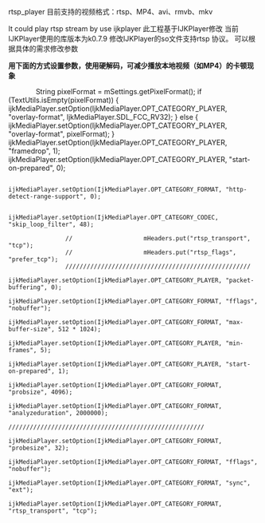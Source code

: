 rtsp_player
目前支持的视频格式：rtsp、MP4、avi、rmvb、mkv

It could play rtsp stream by use ijkplayer 此工程基于IJKPlayer修改 当前IJKPlayer使用的库版本为k0.7.9 修改IJKPlayer的so文件支持rtsp 协议。 可以根据具体的需求修改参数

**用下面的方式设置参数，使用硬解码，可减少播放本地视频（如MP4）的卡顿现象**

                    String pixelFormat = mSettings.getPixelFormat();
                    if (TextUtils.isEmpty(pixelFormat)) {
                        ijkMediaPlayer.setOption(IjkMediaPlayer.OPT_CATEGORY_PLAYER, "overlay-format", IjkMediaPlayer.SDL_FCC_RV32);
                    } else {
                        ijkMediaPlayer.setOption(IjkMediaPlayer.OPT_CATEGORY_PLAYER, "overlay-format", pixelFormat);
                    }
                    ijkMediaPlayer.setOption(IjkMediaPlayer.OPT_CATEGORY_PLAYER, "framedrop", 1);
                    ijkMediaPlayer.setOption(IjkMediaPlayer.OPT_CATEGORY_PLAYER, "start-on-prepared", 0);

                    ijkMediaPlayer.setOption(IjkMediaPlayer.OPT_CATEGORY_FORMAT, "http-detect-range-support", 0);

                    ijkMediaPlayer.setOption(IjkMediaPlayer.OPT_CATEGORY_CODEC, "skip_loop_filter", 48);

                    //                    mHeaders.put("rtsp_transport", "tcp");
                    //                    mHeaders.put("rtsp_flags", "prefer_tcp");
                    ////////////////////////////////////////////////////
                    ijkMediaPlayer.setOption(IjkMediaPlayer.OPT_CATEGORY_PLAYER, "packet-buffering", 0);
                    ijkMediaPlayer.setOption(IjkMediaPlayer.OPT_CATEGORY_FORMAT, "fflags", "nobuffer");
                    ijkMediaPlayer.setOption(IjkMediaPlayer.OPT_CATEGORY_FORMAT, "max-buffer-size", 512 * 1024);
                    ijkMediaPlayer.setOption(IjkMediaPlayer.OPT_CATEGORY_PLAYER, "min-frames", 5);
                    ijkMediaPlayer.setOption(IjkMediaPlayer.OPT_CATEGORY_PLAYER, "start-on-prepared", 1);
                    ijkMediaPlayer.setOption(IjkMediaPlayer.OPT_CATEGORY_FORMAT, "probsize", 4096);
                    ijkMediaPlayer.setOption(IjkMediaPlayer.OPT_CATEGORY_FORMAT, "analyzeduration", 2000000);
                    ///////////////////////////////////////////////////////
                    ijkMediaPlayer.setOption(IjkMediaPlayer.OPT_CATEGORY_FORMAT, "probesize", 32);
                    ijkMediaPlayer.setOption(IjkMediaPlayer.OPT_CATEGORY_FORMAT, "fflags", "nobuffer");
                    ijkMediaPlayer.setOption(IjkMediaPlayer.OPT_CATEGORY_FORMAT, "sync", "ext");
                    ijkMediaPlayer.setOption(IjkMediaPlayer.OPT_CATEGORY_FORMAT, "rtsp_transport", "tcp");
